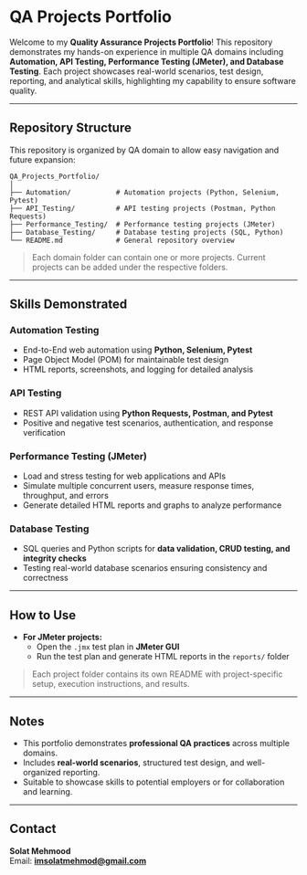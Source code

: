 # QA Projects Portfolio

Welcome to my **Quality Assurance Projects Portfolio**! This repository demonstrates my hands-on experience in multiple QA domains including **Automation, API Testing, Performance Testing (JMeter), and Database Testing**. Each project showcases real-world scenarios, test design, reporting, and analytical skills, highlighting my capability to ensure software quality.

---

## Repository Structure

This repository is organized by QA domain to allow easy navigation and future expansion:

```
QA_Projects_Portfolio/
│
├── Automation/           # Automation projects (Python, Selenium, Pytest)
├── API_Testing/          # API testing projects (Postman, Python Requests)
├── Performance_Testing/  # Performance testing projects (JMeter)
├── Database_Testing/     # Database testing projects (SQL, Python)
└── README.md             # General repository overview
```

> Each domain folder can contain one or more projects. Current projects can be added under the respective folders.

---

## Skills Demonstrated

### Automation Testing
- End-to-End web automation using **Python, Selenium, Pytest**
- Page Object Model (POM) for maintainable test design
- HTML reports, screenshots, and logging for detailed analysis

### API Testing
- REST API validation using **Python Requests, Postman, and Pytest**
- Positive and negative test scenarios, authentication, and response verification

### Performance Testing (JMeter)
- Load and stress testing for web applications and APIs
- Simulate multiple concurrent users, measure response times, throughput, and errors
- Generate detailed HTML reports and graphs to analyze performance

### Database Testing
- SQL queries and Python scripts for **data validation, CRUD testing, and integrity checks**
- Testing real-world database scenarios ensuring consistency and correctness

---

## How to Use

- **For JMeter projects:**
  - Open the `.jmx` test plan in **JMeter GUI**
  - Run the test plan and generate HTML reports in the `reports/` folder

> Each project folder contains its own README with project-specific setup, execution instructions, and results.

---

## Notes
- This portfolio demonstrates **professional QA practices** across multiple domains.
- Includes **real-world scenarios**, structured test design, and well-organized reporting.
- Suitable to showcase skills to potential employers or for collaboration and learning.

---

## Contact
**Solat Mehmood**  
Email: **imsolatmehmod@gmail.com**

